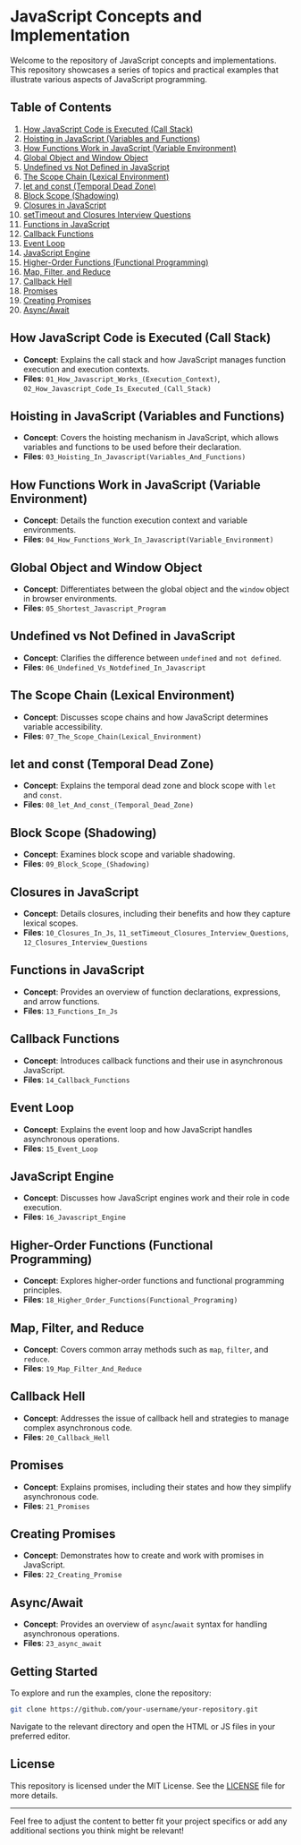 # JavaScript Concepts and Implementation

Welcome to the repository of JavaScript concepts and implementations. This repository showcases a series of topics and practical examples that illustrate various aspects of JavaScript programming.

## Table of Contents

1. [How JavaScript Code is Executed (Call Stack)](01_How_Javascript_Works_(Execution_Context))
2. [Hoisting in JavaScript (Variables and Functions)](#hoisting-in-javascript-variables-and-functions)
3. [How Functions Work in JavaScript (Variable Environment)](#how-functions-work-in-javascript-variable-environment)
4. [Global Object and Window Object](#global-object-and-window-object)
5. [Undefined vs Not Defined in JavaScript](#undefined-vs-not-defined-in-javascript)
6. [The Scope Chain (Lexical Environment)](#the-scope-chain-lexical-environment)
7. [let and const (Temporal Dead Zone)](#let-and-const-temporal-dead-zone)
8. [Block Scope (Shadowing)](#block-scope-shadowing)
9. [Closures in JavaScript](#closures-in-javascript)
10. [setTimeout and Closures Interview Questions](#settimeout-and-closures-interview-questions)
11. [Functions in JavaScript](#functions-in-javascript)
12. [Callback Functions](#callback-functions)
13. [Event Loop](#event-loop)
14. [JavaScript Engine](#javascript-engine)
15. [Higher-Order Functions (Functional Programming)](#higher-order-functions-functional-programming)
16. [Map, Filter, and Reduce](#map-filter-and-reduce)
17. [Callback Hell](#callback-hell)
18. [Promises](#promises)
19. [Creating Promises](#creating-promises)
20. [Async/Await](#asyncawait)

## How JavaScript Code is Executed (Call Stack)

- **Concept**: Explains the call stack and how JavaScript manages function execution and execution contexts.
- **Files**: `01_How_Javascript_Works_(Execution_Context)`, `02_How_Javascript_Code_Is_Executed_(Call_Stack)`

## Hoisting in JavaScript (Variables and Functions)

- **Concept**: Covers the hoisting mechanism in JavaScript, which allows variables and functions to be used before their declaration.
- **Files**: `03_Hoisting_In_Javascript(Variables_And_Functions)`

## How Functions Work in JavaScript (Variable Environment)

- **Concept**: Details the function execution context and variable environments.
- **Files**: `04_How_Functions_Work_In_Javascript(Variable_Environment)`

## Global Object and Window Object

- **Concept**: Differentiates between the global object and the `window` object in browser environments.
- **Files**: `05_Shortest_Javascript_Program`

## Undefined vs Not Defined in JavaScript

- **Concept**: Clarifies the difference between `undefined` and `not defined`.
- **Files**: `06_Undefined_Vs_Notdefined_In_Javascript`

## The Scope Chain (Lexical Environment)

- **Concept**: Discusses scope chains and how JavaScript determines variable accessibility.
- **Files**: `07_The_Scope_Chain(Lexical_Environment)`

## let and const (Temporal Dead Zone)

- **Concept**: Explains the temporal dead zone and block scope with `let` and `const`.
- **Files**: `08_let_And_const_(Temporal_Dead_Zone)`

## Block Scope (Shadowing)

- **Concept**: Examines block scope and variable shadowing.
- **Files**: `09_Block_Scope_(Shadowing)`

## Closures in JavaScript

- **Concept**: Details closures, including their benefits and how they capture lexical scopes.
- **Files**: `10_Closures_In_Js`, `11_setTimeout_Closures_Interview_Questions`, `12_Closures_Interview_Questions`

## Functions in JavaScript

- **Concept**: Provides an overview of function declarations, expressions, and arrow functions.
- **Files**: `13_Functions_In_Js`

## Callback Functions

- **Concept**: Introduces callback functions and their use in asynchronous JavaScript.
- **Files**: `14_Callback_Functions`

## Event Loop

- **Concept**: Explains the event loop and how JavaScript handles asynchronous operations.
- **Files**: `15_Event_Loop`

## JavaScript Engine

- **Concept**: Discusses how JavaScript engines work and their role in code execution.
- **Files**: `16_Javascript_Engine`

## Higher-Order Functions (Functional Programming)

- **Concept**: Explores higher-order functions and functional programming principles.
- **Files**: `18_Higher_Order_Functions(Functional_Programing)`

## Map, Filter, and Reduce

- **Concept**: Covers common array methods such as `map`, `filter`, and `reduce`.
- **Files**: `19_Map_Filter_And_Reduce`

## Callback Hell

- **Concept**: Addresses the issue of callback hell and strategies to manage complex asynchronous code.
- **Files**: `20_Callback_Hell`

## Promises

- **Concept**: Explains promises, including their states and how they simplify asynchronous code.
- **Files**: `21_Promises`

## Creating Promises

- **Concept**: Demonstrates how to create and work with promises in JavaScript.
- **Files**: `22_Creating_Promise`

## Async/Await

- **Concept**: Provides an overview of `async`/`await` syntax for handling asynchronous operations.
- **Files**: `23_async_await`

## Getting Started

To explore and run the examples, clone the repository:

```bash
git clone https://github.com/your-username/your-repository.git
```

Navigate to the relevant directory and open the HTML or JS files in your preferred editor.

## License

This repository is licensed under the MIT License. See the [LICENSE](LICENSE) file for more details.

---

Feel free to adjust the content to better fit your project specifics or add any additional sections you think might be relevant!